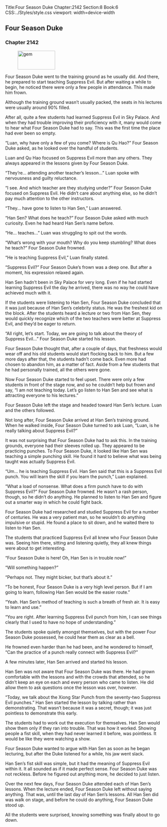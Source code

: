 Title:Four Season Duke 
Chapter:2142 
Section:8 
Book:6 
CSS:../Styles/style.css 
viewport: width=device-width
  
## Four Season Duke
### Chapter 2142
  
<figure>
	<img src="../Images/gem.gif" alt="gem" id="gem" width="120" height="60" />
</figure>
  

  
Four Season Duke went to the training ground as he usually did. And there, he prepared to start teaching Suppress Evil. But after waiting a while to begin, he noticed there were only a few people in attendance. This made him frown.

Although the training ground wasn’t usually packed, the seats in his lectures were usually around 90% filled.

After all, quite a few students had learned Suppress Evil in Sky Palace. And when they had trouble improving their proficiency with it, many would come to hear what Four Season Duke had to say. This was the first time the place had ever been so empty.

“Luan, why have only a few of you come? Where is Qu Hao?” Four Season Duke asked, as he looked over the handful of students.

Luan and Qu Hao focused on Suppress Evil more than any others. They always appeared in the lessons given by Four Season Duke.

“They’re… attending another teacher’s lesson…” Luan spoke with nervousness and guilty reluctance.

“I see. And which teacher are they studying under?” Four Season Duke focused on Suppress Evil. He didn’t care about anything else, so he didn’t pay much attention to the other instructors.

“They… have gone to listen to Han Sen,” Luan answered.

“Han Sen? What does he teach?” Four Season Duke asked with much curiosity. Even he had heard Han Sen’s name before.

“He… teaches…” Luan was struggling to spit out the words.

“What’s wrong with your mouth? Why do you keep stumbling? What does he teach?” Four Season Duke frowned.

“He is teaching Suppress Evil,” Luan finally stated.

“Suppress Evil?” Four Season Duke’s frown was a deep one. But after a moment, his expression relaxed again.

Han Sen hadn’t been in Sky Palace for very long. Even if he had started learning Suppress Evil the day he arrived, there was no way he could have achieved much with it.

If the students were listening to Han Sen, Four Season Duke concluded that it was just because of Han Sen’s celebrity status. He was the freshest kid on the block. After the students heard a lecture or two from Han Sen, they would quickly recognize which of the two teachers were better at Suppress Evil, and they’d be eager to return.

“All right, let’s start. Today, we are going to talk about the theory of Suppress Evil…” Four Season Duke started his lesson.

Four Season Duke thought that, after a couple of days, that freshness would wear off and his old students would start flocking back to him. But a few more days after that, the students hadn’t come back. Even more had chosen to abandon him, as a matter of fact. Aside from a few students that he had personally trained, all the others were gone.

Now Four Season Duke started to feel upset. There were only a few students in front of the stage now, and so he couldn’t help but frown and say, “I am not teaching today. Let’s go listen to Han Sen and see what is attracting everyone to his lectures.”

Four Season Duke left the stage and headed toward Han Sen’s lecture. Luan and the others followed.

Not long after, Four Season Duke arrived at Han Sen’s training ground. When he walked inside, Four Season Duke turned to ask Luan, “Luan, is he really talking about Suppress Evil?”

It was not surprising that Four Season Duke had to ask this. In the training grounds, everyone had their sleeves rolled up. They appeared to be practicing punches. To Four Season Duke, it looked like Han Sen was teaching a simple punching skill. He found it hard to believe what was being taught was actually Suppress Evil.

“Um… he is teaching Suppress Evil. Han Sen said that this is a Suppress Evil punch. You will learn the skill if you learn the punch,” Luan explained.

“What a load of nonsense. What does a firm punch have to do with Suppress Evil?” Four Season Duke frowned. He wasn’t a rash person, though, so he didn’t do anything. He planned to listen to Han Sen and figure out a smarter way in which he could fight back.

Four Season Duke had researched and studied Suppress Evil for a number of centuries. He was a very patient man, so he wouldn’t do anything impulsive or stupid. He found a place to sit down, and he waited there to listen to Han Sen.

The students that practiced Suppress Evil all knew who Four Season Duke was. Seeing him there, sitting and listening quietly, they all knew things were about to get interesting.

“Four Season Duke is here! Oh, Han Sen is in trouble now!”

“Will something happen?”

“Perhaps not. They might bicker, but that’s about it.”

“To be honest, Four Season Duke is a very high level person. But if I am going to learn, following Han Sen would be the easier route.”

“Yeah. Han Sen’s method of teaching is such a breath of fresh air. It is easy to learn and use.”

“You are right. After learning Suppress Evil punch from him, I can see things clearly that I used to have no hope of understanding.”

The students spoke quietly amongst themselves, but with the power Four Season Duke possessed, he could hear them as clear as a bell.

He frowned even harder than he had been, and he wondered to himself, “Can the practice of a punch really connect with Suppress Evil?”

A few minutes later, Han Sen arrived and started his lesson.

Han Sen was not aware that Four Season Duke was there. He had grown comfortable with the lessons and with the crowds that attended, so he didn’t keep an eye on each and every person who came to listen. He did allow them to ask questions once the lesson was over, however.

“Today, we talk about the Xiong Star Punch from the seventy-two Suppress Evil punches.” Han Sen started the lesson by talking rather than demonstrating. That wasn’t because it was a secret, though; it was just pointless to demonstrate this early.

The students had to work out the execution for themselves. Han Sen would show them only if they ran into trouble. That was how it worked. Showing people a fist skill, when they had never learned it before, was pointless. It would be like they were watching a show.

Four Season Duke wanted to argue with Han Sen as soon as he began lecturing, but after the Duke listened for a while, his jaw went slack.

Han Sen’s fist skill was simple, but it had the meaning of Suppress Evil within it. It all sounded as if it made perfect sense. Four Season Duke was not reckless. Before he figured out anything more, he decided to just listen.

Over the next few days, Four Season Duke attended each of Han Sen’s lessons. When the lecture ended, Four Season Duke left without saying anything. That was, until the last day of Han Sen’s lessons. All Han Sen did was walk on stage, and before he could do anything, Four Season Duke stood up.

All the students were surprised, knowing something was finally about to go down.